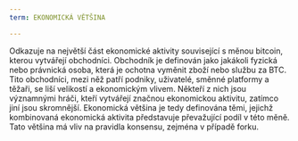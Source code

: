 ```yaml
---
term: EKONOMICKÁ VĚTŠINA

---
```

Odkazuje na největší část ekonomické aktivity související s měnou bitcoin, kterou vytvářejí obchodníci. Obchodník je definován jako jakákoli fyzická nebo právnická osoba, která je ochotna vyměnit zboží nebo službu za BTC. Tito obchodníci, mezi něž patří podniky, uživatelé, směnné platformy a těžaři, se liší velikostí a ekonomickým vlivem. Někteří z nich jsou významnými hráči, kteří vytvářejí značnou ekonomickou aktivitu, zatímco jiní jsou skromnější. Ekonomická většina je tedy definována těmi, jejichž kombinovaná ekonomická aktivita představuje převažující podíl v této měně. Tato většina má vliv na pravidla konsensu, zejména v případě forku.
